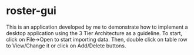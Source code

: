 # roster-gui
This is an application developed by me to demonstrate how to implement a desktop application using the 3 Tier Architecture as a guideline. To start, click on File->Open to start importing data. Then, double click on table row to View/Change it or click on Add/Delete buttons.
